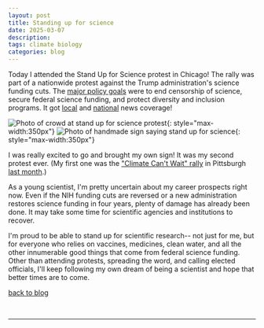 ```yaml
---
layout: post
title: Standing up for science
date: 2025-03-07
description: 
tags: climate biology
categories: blog
---
```


Today I attended the Stand Up for Science protest in Chicago! The rally was part of a nationwide protest against the Trump administration's science funding cuts. The [major policy goals](https://standupforscience2025.org/our-policy-goals/) were to end censorship of science, secure federal science funding, and protect diversity and inclusion programs. It got [local](https://abc7chicago.com/post/stand-science-rally-thousands-federal-plaza-chicago-oppose-trump-administration-research-funding-cuts/15989395/) and [national](https://apnews.com/article/science-doctors-cuts-budget-trump-health-climate-cead2742a686b3dbc2fe4b1294939454) news coverage!

![Photo of crowd at stand up for science protest](../../../assets/img/2025-03-07/stand-up-for-science-protest.png){: style="max-width:350px"} ![Photo of handmade sign saying stand up for science](../../../assets/img/2025-03-07/stand-up-for-science-sign.png){: style="max-width:350px"}

I was really excited to go and brought my own sign! It was my second protest ever. (My first one was the ["Climate Can't Wait" rally](https://newsinteractive.post-gazette.com/climate-rally-in-oakland/) in Pittsburgh [last month](https://www.wesa.fm/environment-energy/2025-02-08/pittsburgh-climate-rally-urge-local-action).)

As a young scientist, I'm pretty uncertain about my career prospects right now. Even if the NIH funding cuts are reversed or a new administration restores science funding in four years, plenty of damage has already been done. It may take some time for scientific agencies and institutions to recover.

I'm proud to be able to stand up for scientific research-- not just for me, but for everyone who relies on vaccines, medicines, clean water, and all the other innumerable good things that come from federal science funding. Other than attending protests, spreading the word, and calling elected officials, I'll keep following my own dream of being a scientist and hope that better times are to come.

[back to blog](../../)

&nbsp;
&nbsp;
&nbsp;

***